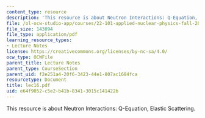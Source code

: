 ```yaml
---
content_type: resource
description: 'This resource is about Neutron Interactions: Q-Equation, Elastic Scattering.'
file: /ol-ocw-studio-app/courses/22-101-applied-nuclear-physics-fall-2006/e64f9052c5e2b41b83413015c141422b_lec16.pdf
file_size: 143094
file_type: application/pdf
learning_resource_types:
- Lecture Notes
license: https://creativecommons.org/licenses/by-nc-sa/4.0/
ocw_type: OCWFile
parent_title: Lecture Notes
parent_type: CourseSection
parent_uid: f2e251a4-20f6-3423-44e1-807ac1684fca
resourcetype: Document
title: lec16.pdf
uid: e64f9052-c5e2-b41b-8341-3015c141422b
---
```

This resource is about Neutron Interactions: Q-Equation, Elastic Scattering.